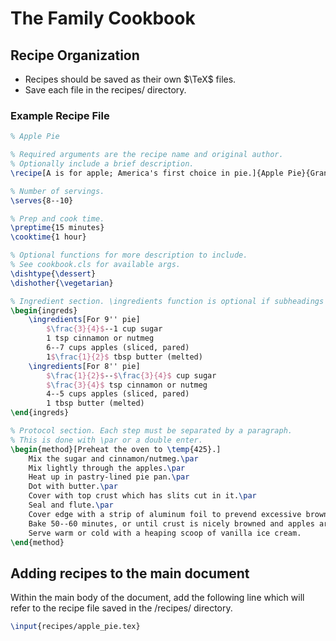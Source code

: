 # The Family Cookbook

## Recipe Organization
*   Recipes should be saved as their own $\TeX$ files.
*   Save each file in the recipes/ directory.

### Example Recipe File
``` LaTeX
% Apple Pie

% Required arguments are the recipe name and original author.
% Optionally include a brief description. 
\recipe[A is for apple; America's first choice in pie.]{Apple Pie}{Gran}

% Number of servings.
\serves{8--10}

% Prep and cook time.
\preptime{15 minutes}
\cooktime{1 hour}

% Optional functions for more description to include.
% See cookbook.cls for available args.
\dishtype{\dessert}
\dishother{\vegetarian}

% Ingredient section. \ingredients function is optional if subheadings are needed.
\begin{ingreds}
    \ingredients[For 9'' pie]
        $\frac{3}{4}$--1 cup sugar
        1 tsp cinnamon or nutmeg
        6--7 cups apples (sliced, pared)
        1$\frac{1}{2}$ tbsp butter (melted)
    \ingredients[For 8'' pie]
        $\frac{1}{2}$--$\frac{3}{4}$ cup sugar
        $\frac{3}{4}$ tsp cinnamon or nutmeg
        4--5 cups apples (sliced, pared)
        1 tbsp butter (melted)
\end{ingreds}

% Protocol section. Each step must be separated by a paragraph.
% This is done with \par or a double enter.
\begin{method}[Preheat the oven to \temp{425}.]
    Mix the sugar and cinnamon/nutmeg.\par
    Mix lightly through the apples.\par
    Heat up in pastry-lined pie pan.\par
    Dot with butter.\par
    Cover with top crust which has slits cut in it.\par
    Seal and flute.\par
    Cover edge with a strip of aluminum foil to prevend excessive browning.\par
    Bake 50--60 minutes, or until crust is nicely browned and apples are cooked through (test with a fork).\par
    Serve warm or cold with a heaping scoop of vanilla ice cream.    
\end{method}
```

## Adding recipes to the main document
Within the main body of the document, add the following line which will refer to the recipe file saved in the /recipes/ directory.
``` LaTeX
\input{recipes/apple_pie.tex}
```
